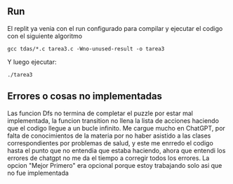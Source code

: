 ## Run
El replit ya venia con el run configurado para compilar y ejecutar el codigo con el siguiente algoritmo
````
gcc tdas/*.c tarea3.c -Wno-unused-result -o tarea3
````

Y luego ejecutar:
````
./tarea3
````

## Errores o cosas no implementadas
Las funcion Dfs no termina de completar el puzzle por estar mal implementada, la funcion transition no llena la lista de acciones haciendo que el codigo llegue a un bucle infinito.
Me cargue mucho en ChatGPT, por falta de conocimientos de la materia por no haber asistido a las clases correspondientes por problemas de salud, y este me enrredo el codigo hasta el punto que no entendia que estaba haciendo, ahora que entendi los errores de chatgpt no me da el tiempo a corregir todos los errores.
La opcion "Mejor Primero" era opcional porque estoy trabajando solo asi que no fue implementada

